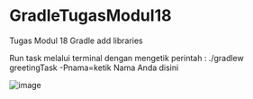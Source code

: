 # GradleTugasModul18
Tugas Modul 18 Gradle add libraries

Run task melalui terminal dengan mengetik perintah :
./gradlew greetingTask -Pnama=ketik Nama Anda disini

![image](https://github.com/MoIqbalAdiw/GradleTugasModul18/assets/140924214/8c09fb56-dc1b-427c-9df2-57ff4bd6a99e)
